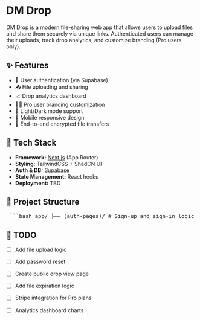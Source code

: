 # DM Drop

DM Drop is a modern file-sharing web app that allows users to upload files and share them securely via unique links. Authenticated users can manage their uploads, track drop analytics, and customize branding (Pro users only). 

## ✨ Features

- 🔐 User authentication (via Supabase)
- 📤 File uploading and sharing
- 📈 Drop analytics dashboard
- 🧑‍🎨 Pro user branding customization
- 🌙 Light/Dark mode support
- 📱 Mobile responsive design
- 🔐 End-to-end encrypted file transfers

## 🧱 Tech Stack

- **Framework:** [Next.js](https://nextjs.org/) (App Router)
- **Styling:** TailwindCSS + ShadCN UI
- **Auth & DB:** [Supabase](https://supabase.com/)
- **State Management:** React hooks
- **Deployment:** TBD

## 📁 Project Structure
<pre lang="markdown"> ```bash app/ ├── (auth-pages)/ # Sign-up and sign-in logic & layout │ ├── sign-up/ │ ├── sign-in/ │ └── layout.js ├── dashboard/ # Authenticated user dashboard ├── page.js # Landing page components/ ├── Header.jsx # Responsive, dynamic nav bar ├── Footer.jsx └── ui/ # ShadCN UI components utils/ └── supabase/ # Supabase client logic ``` </pre>


## 🧪 TODO

- [ ] Add file upload logic
- [ ] Add password reset
- [ ] Create public drop view page
- [ ] Add file expiration logic
- [ ] Stripe integration for Pro plans
- [ ] Analytics dashboard charts


